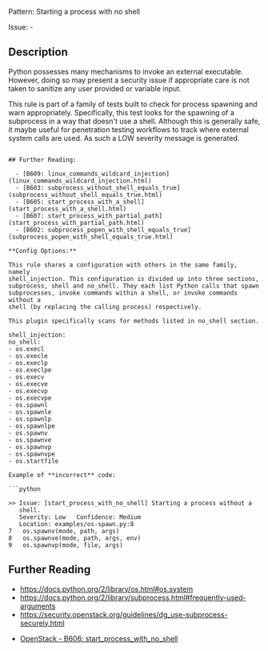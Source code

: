 Pattern: Starting a process with no shell

Issue: -

## Description

Python possesses many mechanisms to invoke an external executable. However,
doing so may present a security issue if appropriate care is not taken to
sanitize any user provided or variable input.

This rule is part of a family of tests built to check for process
spawning and warn appropriately. Specifically, this test looks for the
spawning of a subprocess in a way that doesn't use a shell. Although this is
generally safe, it maybe useful for penetration testing workflows to track
where external system calls are used. As such a LOW severity message is
generated.

```

## Further Reading:

  - [B609: linux_commands_wildcard_injection](linux_commands_wildcard_injection.html)
  - [B603: subprocess_without_shell_equals_true](subprocess_without_shell_equals_true.html)
  - [B605: start_process_with_a_shell](start_process_with_a_shell.html)
  - [B607: start_process_with_partial_path](start_process_with_partial_path.html)
  - [B602: subprocess_popen_with_shell_equals_true](subprocess_popen_with_shell_equals_true.html)

**Config Options:**

This rule shares a configuration with others in the same family, namely
shell_injection. This configuration is divided up into three sections,
subprocess, shell and no_shell. They each list Python calls that spawn
subprocesses, invoke commands within a shell, or invoke commands without a
shell (by replacing the calling process) respectively.

This plugin specifically scans for methods listed in no_shell section.

shell_injection:
no_shell:
- os.execl
- os.execle
- os.execlp
- os.execlpe
- os.execv
- os.execve
- os.execvp
- os.execvpe
- os.spawnl
- os.spawnle
- os.spawnlp
- os.spawnlpe
- os.spawnv
- os.spawnve
- os.spawnvp
- os.spawnvpe
- os.startfile

Example of **incorrect** code:

```python

>> Issue: [start_process_with_no_shell] Starting a process without a
   shell.
   Severity: Low   Confidence: Medium
   Location: examples/os-spawn.py:8
7   os.spawnv(mode, path, args)
8   os.spawnve(mode, path, args, env)
9   os.spawnvp(mode, file, args)

```

## Further Reading

  - <https://docs.python.org/2/library/os.html#os.system>
  - <https://docs.python.org/2/library/subprocess.html#frequently-used-arguments> 
  - <https://security.openstack.org/guidelines/dg_use-subprocess-securely.html>
* [OpenStack - B606: start_process_with_no_shell](https://docs.openstack.org/developer/bandit/plugins/start_process_with_no_shell.html)
